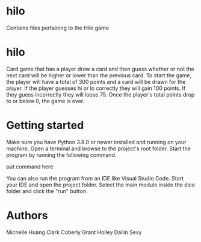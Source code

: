 # hilo
Contains files pertaining to the Hilo game


# hilo

Card game that has a player draw a card and then guess whether or not the next card will be higher or lower than the previous card. To start the game, the player will have a total of 300 points and a card will be drawn for the player. If the player guesses hi or lo correctly they will gain 100 points. If they guess incorrectly they will loose 75. Once the player's total points drop to or below 0, the game is over.

# Getting started 

Make sure you have Python 3.8.0 or newer installed and running on your machine. Open a terminal and 
browse to the project's root folder. Start the program by running the following command.

put command here

You can also run the program from an IDE like Visual Studio Code. Start your IDE and open the 
project folder. Select the main module inside the dice folder and click the "run" button.


# Authors
Michelle Huang
Clark Coberly
Grant Holley
Dallin Sevy
